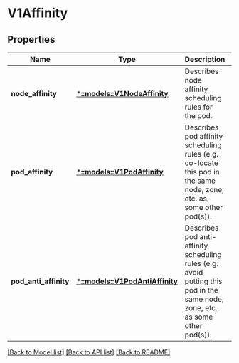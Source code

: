 # V1Affinity

## Properties
Name | Type | Description | Notes
------------ | ------------- | ------------- | -------------
**node_affinity** | [***::models::V1NodeAffinity**](v1.NodeAffinity.md) | Describes node affinity scheduling rules for the pod. | [optional] [default to null]
**pod_affinity** | [***::models::V1PodAffinity**](v1.PodAffinity.md) | Describes pod affinity scheduling rules (e.g. co-locate this pod in the same node, zone, etc. as some other pod(s)). | [optional] [default to null]
**pod_anti_affinity** | [***::models::V1PodAntiAffinity**](v1.PodAntiAffinity.md) | Describes pod anti-affinity scheduling rules (e.g. avoid putting this pod in the same node, zone, etc. as some other pod(s)). | [optional] [default to null]

[[Back to Model list]](../README.md#documentation-for-models) [[Back to API list]](../README.md#documentation-for-api-endpoints) [[Back to README]](../README.md)


